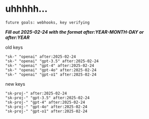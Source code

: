 # uhhhhh...

`future goals: webhooks, key verifying`



***Fill out 2025-02-24 with the format after:YEAR-MONTH-DAY or after:YEAR***

old keys
```
"sk-" "openai" after:2025-02-24
"sk-" "openai" "gpt-3.5" after:2025-02-24
"sk-" "openai" "gpt-4" after:2025-02-24
"sk-" "openai" "gpt-4o" after:2025-02-24
"sk-" "openai" "gpt-o1" after:2025-02-24
```

new keys
```
"sk-proj-" after:2025-02-24
"sk-proj-" "gpt-3.5" after:2025-02-24
"sk-proj-" "gpt-4" after:2025-02-24
"sk-proj-" "gpt-4o" after:2025-02-24
"sk-proj-" "gpt-o1" after:2025-02-24
```

